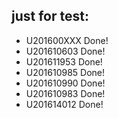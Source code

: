 ## just for test:
- U201600XXX Done!
- U201610603 Done!
- U201611953 Done!
- U201610985 Done!
- U201610990 Done!
- U201610983 Done!
- U201614012 Done!
